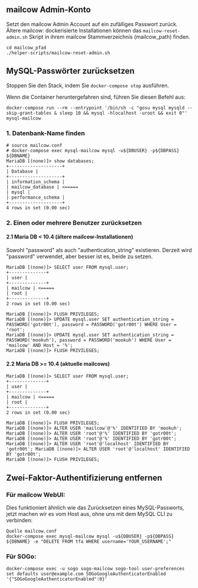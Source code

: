 ## mailcow Admin-Konto

Setzt den mailcow Admin Account auf ein zufälliges Passwort zurück. Ältere mailcow: dockerisierte Installationen können das `mailcow-reset-admin.sh` Skript in ihrem mailcow Stammverzeichnis (mailcow_path) finden.

```
cd mailcow_pfad
./helper-scripts/mailcow-reset-admin.sh
```

## MySQL-Passwörter zurücksetzen

Stoppen Sie den Stack, indem Sie `docker-compose stop` ausführen.

Wenn die Container heruntergefahren sind, führen Sie diesen Befehl aus:

```
docker-compose run --rm --entrypoint '/bin/sh -c "gosu mysql mysqld --skip-grant-tables & sleep 10 && mysql -hlocalhost -uroot && exit 0"' mysql-mailcow
```

### 1\. Datenbank-Name finden

```
# source mailcow.conf
# docker-compose exec mysql-mailcow mysql -u${DBUSER} -p${DBPASS} ${DBNAME}
MariaDB [(none)]> show databases;
+--------------------+
| Database |
+--------------------+
| information_schema |
| mailcow_database | <=====
| mysql |
| performance_schema |
+--------------------+
4 rows in set (0.00 sec)
```

### 2\. Einen oder mehrere Benutzer zurücksetzen

#### 2\.1 Maria DB < 10.4 (ältere mailcow-Installationen)

Sowohl "password" als auch "authentication_string" existieren. Derzeit wird "password" verwendet, aber besser ist es, beide zu setzen.

```
MariaDB [(none)]> SELECT user FROM mysql.user;
+--------------+
| user |
+--------------+
| mailcow | <=====
| root |
+--------------+
2 rows in set (0.00 sec)

MariaDB [(none)]> FLUSH PRIVILEGES;
MariaDB [(none)]> UPDATE mysql.user SET authentication_string = PASSWORD('gotr00t'), password = PASSWORD('gotr00t') WHERE User = 'root';
MariaDB [(none)]> UPDATE mysql.user SET authentication_string = PASSWORD('mookuh'), password = PASSWORD('mookuh') WHERE User = 'mailcow' AND Host = '%';
MariaDB [(none)]> FLUSH PRIVILEGES;
```

#### 2\.2 Maria DB >= 10.4 (aktuelle mailcows)

```
MariaDB [(none)]> SELECT user FROM mysql.user;
+--------------+
| user |
+--------------+
| mailcow | <=====
| root |
+--------------+
2 rows in set (0.00 sec)

MariaDB [(none)]> FLUSH PRIVILEGES;
MariaDB [(none)]> ALTER USER 'mailcow'@'%' IDENTIFIED BY 'mookuh';
MariaDB [(none)]> ALTER USER 'root'@'%' IDENTIFIED BY 'gotr00t'; MariaDB [(none)]> ALTER USER 'root'@'%' IDENTIFIED BY 'gotr00t';
MariaDB [(none)]> ALTER USER 'root'@'localhost' IDENTIFIED BY 'gotr00t'; MariaDB [(none)]> ALTER USER 'root'@'localhost' IDENTIFIED BY 'gotr00t';
MariaDB [(none)]> FLUSH PRIVILEGES;
```

## Zwei-Faktor-Authentifizierung entfernen

### Für mailcow WebUI:

Dies funktioniert ähnlich wie das Zurücksetzen eines MySQL-Passworts, jetzt machen wir es vom Host aus, ohne uns mit dem MySQL CLI zu verbinden:

```
Quelle mailcow.conf
docker-compose exec mysql-mailcow mysql -u${DBUSER} -p${DBPASS} ${DBNAME} -e "DELETE FROM tfa WHERE username='YOUR_USERNAME';"
```

### Für SOGo:

```
docker-compose exec -u sogo sogo-mailcow sogo-tool user-preferences set defaults user@example.com SOGoGoogleAuthenticatorEnabled '{"SOGoGoogleAuthenticatorEnabled":0}'
```